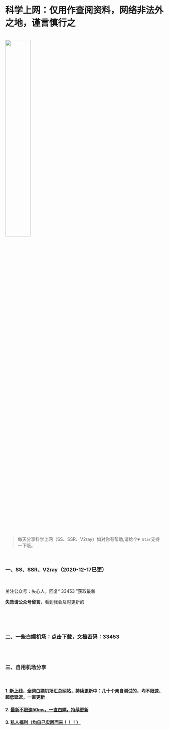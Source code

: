 # 科学上网：仅用作查阅资料，网络非法外之地，谨言慎行之

<br>

<img src="https://p.pstatp.com/origin/137b700017bf612c9ba96" width="40%">

<br>

> 每天分享科学上网（SS、SSR、V2ray）如对你有帮助,请给个`♥ Star`支持一下哦。

<br>

### 一、SS、SSR、V2ray（2020-12-17已更）

<br>

 关注公众号：失心人，回复“ 33453 ”获取最新

**失效请公众号留言**，看到我会及时更新的

<br><br><br>

### 二、一些白嫖机场：[点击下载](https://n802.com/file/30401944-474439088)，文档密码：33453

<br><br>

### 三、自用机场分享

<br>

#### 1. [新上线，全网白嫖机场汇总网站，持续更新中](https://shop.3kla.cn/?cid=5&tid=44 "新上线，全网白嫖机场汇总网站，持续更新中")：几十个亲自测试的，均不限速、超低延迟，一直更新

#### 2. [最新不限速50ms，一直白嫖，持续更新](https://shop.3kla.cn/?cid=5&tid=1 "50个左右不限速，一直白嫖，持续更新")

#### 3. [ 私人福利（均自己实践而来！！！）](http://www.anran.ga/ "私人教程整理")


